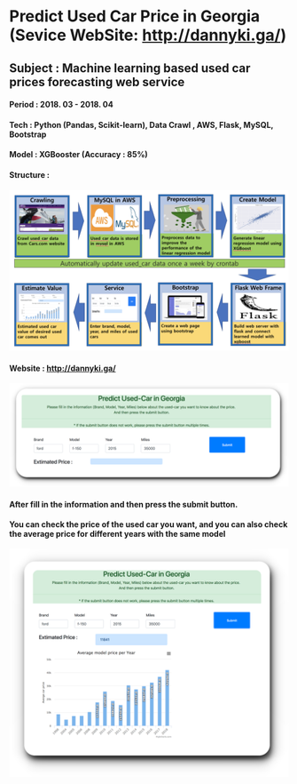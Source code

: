 # Predict Used Car Price in Georgia (Sevice WebSite: http://dannyki.ga/)

## Subject : Machine learning based used car prices forecasting web service
#### Period   : 2018. 03 - 2018. 04
#### Tech      : Python (Pandas, Scikit-learn), Data Crawl , AWS, Flask, MySQL, Bootstrap   
#### Model    : XGBooster  (Accuracy : 85%)
#### Structure : 
![ex_screenshot](./img/Structure.png)
#### Website : http://dannyki.ga/
![screen](./img/1.png)
#### After fill in the information and then press the submit button.
#### You can check the price of the used car you want, and you can also check the average price for different years with the same model
![screen](./img/2.png)
